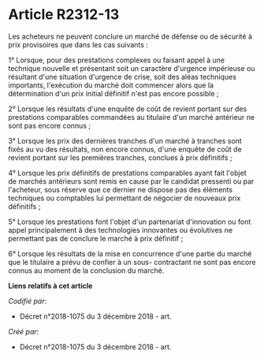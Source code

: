 # Article R2312-13

Les acheteurs ne peuvent conclure un marché de défense ou de sécurité à prix provisoires que dans les cas suivants :

1° Lorsque, pour des prestations complexes ou faisant appel à une technique nouvelle et présentant soit un caractère
d'urgence impérieuse ou résultant d'une situation d'urgence de crise, soit des aléas techniques importants, l'exécution du
marché doit commencer alors que la détermination d'un prix initial définitif n'est pas encore possible ;

2° Lorsque les résultats d'une enquête de coût de revient portant sur des prestations comparables commandées au titulaire
d'un marché antérieur ne sont pas encore connus ;

3° Lorsque les prix des dernières tranches d'un marché à tranches sont fixés au vu des résultats, non encore connus, d'une
enquête de coût de revient portant sur les premières tranches, conclues à prix définitifs ;

4° Lorsque les prix définitifs de prestations comparables ayant fait l'objet de marchés antérieurs sont remis en cause par le
candidat pressenti ou par l'acheteur, sous réserve que ce dernier ne dispose pas des éléments techniques ou comptables lui
permettant de négocier de nouveaux prix définitifs ;

5° Lorsque les prestations font l'objet d'un partenariat d'innovation ou font appel principalement à des technologies
innovantes ou évolutives ne permettant pas de conclure le marché à prix définitif ;

6° Lorsque les résultats de la mise en concurrence d'une partie du marché que le titulaire a prévu de confier à un sous-
contractant ne sont pas encore connus au moment de la conclusion du marché.

**Liens relatifs à cet article**

_Codifié par_:

  - Décret n°2018-1075 du 3 décembre 2018 - art.

_Créé par_:

  - Décret n°2018-1075 du 3 décembre 2018 - art.
